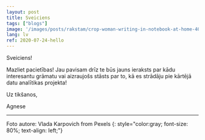 ```yaml
---
layout: post
title: Sveiciens
tags: ["blogs"]
image: '/images/posts/rakstam/crop-woman-writing-in-notebook-at-home-4050300.jpg'
lang: lv
ref: 2020-07-24-hello
---
```


Sveiciens!

Mazliet pacietības! Jau pavisam drīz te būs jauns ieraksts par kādu interesantu grāmatu vai aizraujošs stāsts par to, kā es strādāju pie kārtējā datu analītikas projekta!

Uz tikšanos,

Agnese 

***

Foto autore: Vlada Karpovich from Pexels
{: style="color:gray; font-size: 80%; text-align: left;"}
